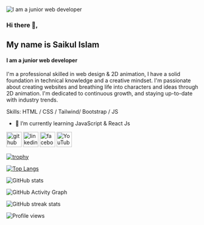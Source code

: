 ![I am a junior web developer ](https://e0.pxfuel.com/wallpapers/149/259/desktop-wallpaper-web-development.jpg)
### Hi there 👋, 
## My name is Saikul Islam
#### I am a junior web developer 


I'm a professional skilled in web design & 2D animation, I have a solid foundation in technical knowledge and a creative mindset. I'm passionate about creating websites and breathing life into characters and ideas through 2D animation. I'm dedicated to continuous growth, and staying up-to-date with industry trends.

Skills: HTML / CSS / Tailwind/ Bootstrap / JS

- 🌱 I’m currently learning JavaScript & React Js 


[<img src='https://cdn.jsdelivr.net/npm/simple-icons@3.0.1/icons/github.svg' alt='github' height='40'>](https://github.com/saikulislam4)  [<img src='https://cdn.jsdelivr.net/npm/simple-icons@3.0.1/icons/linkedin.svg' alt='linkedin' height='40'>](https://www.linkedin.com/in/https://www.linkedin.com/in/saikulislam4//)  [<img src='https://cdn.jsdelivr.net/npm/simple-icons@3.0.1/icons/facebook.svg' alt='facebook' height='40'>](https://www.facebook.com/saikulislam4)  [<img src='https://cdn.jsdelivr.net/npm/simple-icons@3.0.1/icons/youtube.svg' alt='YouTube' height='40'>](https://www.youtube.com/channel/https://www.youtube.com/channel/UCPmEuiNVfQxFE1vsF0NzApw)  

[![trophy](https://github-profile-trophy.vercel.app/?username=saikulislam4)](https://github.com/ryo-ma/github-profile-trophy)

[![Top Langs](https://github-readme-stats.vercel.app/api/top-langs/?username=saikulislam4)](https://github.com/anuraghazra/github-readme-stats)

![GitHub stats](https://github-readme-stats.vercel.app/api?username=saikulislam4&show_icons=true)  

![GitHub Activity Graph](https://activity-graph.herokuapp.com/graph?username=saikulislam4)  

![GitHub streak stats](https://streak-stats.demolab.com/?user=saikulislam4)  

![Profile views](https://gpvc.arturio.dev/saikulislam4)  
